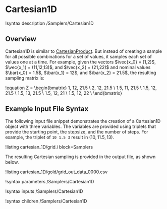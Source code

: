 # Cartesian1D

!syntax description /Samplers/Cartesian1D

## Overview

Cartesian1D is similar to [CartesianProduct](CartesianProductSampler.md).
But instead of creating a sample for all possible combinations for a set of values,
it samples each set of values one at a time.
For example, given the vectors $\vec{x_0} = (1,2)$, $\vec{x_1} = (11,12,13)$, and $\vec{x_2} = (21,22)$ and nominal values $\bar{x_0} = 1.5$, $\bar{x_1} = 12$, and $\bar{x_2} = 21.5$,
the resulting sampling matrix is:

!equation
Z = \begin{bmatrix}
    1, 12, 21.5 \\
    2, 12, 21.5 \\
    1.5, 11, 21.5 \\
    1.5, 12, 21.5 \\
    1.5, 13, 21.5 \\
    1.5, 12, 21 \\
    1.5, 12, 22 \\
    \end{bmatrix}

## Example Input File Syntax

The following input file snippet demonstrates the creation of a Cartesian1D object
with three variables. The variables are provided using triplets that provide the starting point,
the stepsize, and the number of steps. For example, the triplet of `10 1.5 3` result in
$(10, 11.5, 13)$.

!listing cartesian_1D/grid.i block=Samplers

The resulting Cartesian sampling is provided in the output file, as shown below.

!listing cartesian_1D/gold/grid_out_data_0000.csv

!syntax parameters /Samplers/Cartesian1D

!syntax inputs /Samplers/Cartesian1D

!syntax children /Samplers/Cartesian1D
